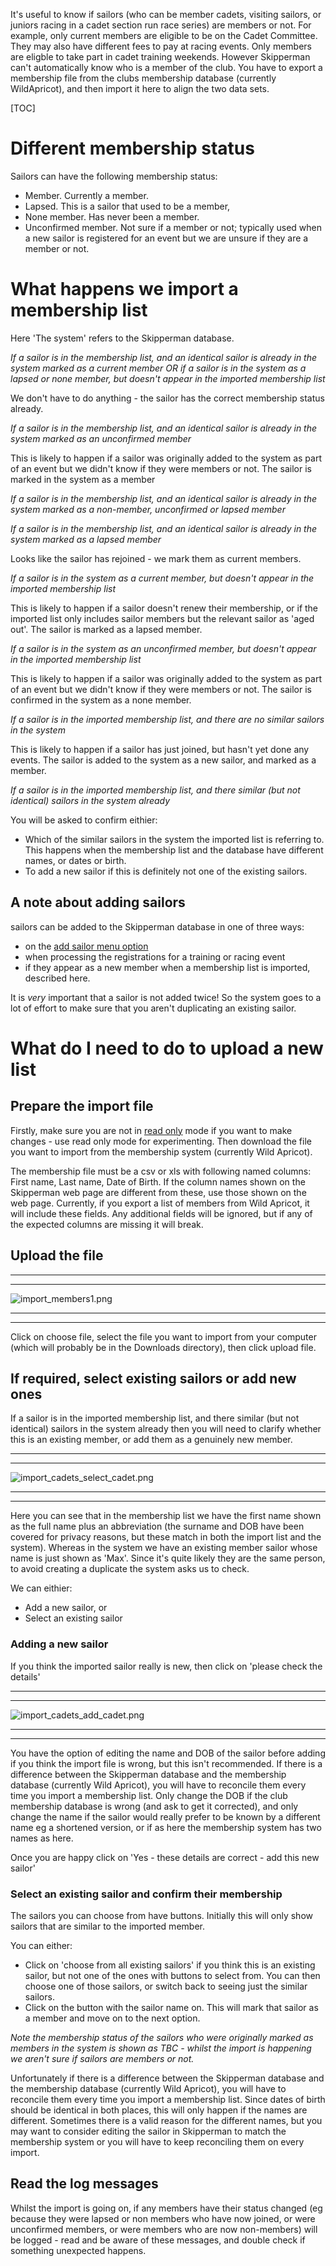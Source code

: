 
It's useful to know if sailors (who can be member cadets, visiting sailors, or juniors racing in a cadet section run race series) are members or not. For example, only current members are eligible to be on the Cadet Committee. They may also have different fees to pay at racing events. Only members are eligble to take part in cadet training weekends. However Skipperman can't automatically know who is a member of the club. You have to export a membership file from the clubs membership database (currently WildApricot), and then import it here to align the two data sets.

[TOC]

# Different membership status

Sailors can have the following membership status:

- Member. Currently a member.
- Lapsed. This is a sailor that used to be a member,
- None member. Has never been a member.
- Unconfirmed member. Not sure if a member or not; typically used when a new sailor is registered for an event but we are unsure if they are a member or not.


# What happens we import a membership list

Here 'The system' refers to the Skipperman database.

*If a sailor is in the membership list, and an identical sailor is already in the system marked as a current member*
*OR if a sailor is in the system as a lapsed or none member, but doesn't appear in the imported membership list*

We don't have to do anything - the sailor has the correct membership status already.

*If a sailor is in the membership list, and an identical sailor is already in the system marked as an unconfirmed member*

This is likely to happen if a sailor was originally added to the system as part of an event but we didn't know if they were members or not. The sailor is marked in the system as a member

*If a sailor is in the membership list, and an identical sailor is already in the system marked as a non-member, unconfirmed or lapsed member*

*If a sailor is in the membership list, and an identical sailor is already in the system marked as a lapsed member*

Looks like the sailor has rejoined - we mark them as current members.

*If a sailor is in the system as a current member, but doesn't appear in the imported membership list*

This is likely to happen if a sailor doesn't renew their membership, or if the imported list only includes sailor members but the relevant sailor as 'aged out'. The sailor is marked as a lapsed member. 

*If a sailor is in the system as an unconfirmed member, but doesn't appear in the imported membership list*

This is likely to happen if a sailor was originally added to the system as part of an event but we didn't know if they were members or not. The sailor is confirmed in the system as a none member.

*If a sailor is in the  imported membership list, and there are no similar sailors in the system*

This is likely to happen if a sailor has just joined, but hasn't yet done any events. The sailor is added to the system as a new sailor, and marked as a member.

*If a sailor is in the imported membership list, and there similar (but not identical) sailors in the system already*

You will be asked to confirm eithier:

- Which of the similar sailors in the system the imported list is referring to. This happens when the membership list and the database have different names, or dates or birth.
- To add a new sailor if this is definitely not one of the existing sailors.

## A note about adding sailors

sailors can be added to the Skipperman database in one of three ways:

- on the [add sailor menu option](add_sailor_help)
- when processing the registrations for a training or racing event
- if they appear as a new member when a membership list is imported, described here.

It is *very* important that a sailor is not added twice! So the system goes to a lot of effort to make sure that you aren't duplicating an existing sailor. 


# What do I need to do to upload a new list

## Prepare the import file

Firstly, make sure you are not in [read only](main-menu#read-only) mode if you want to make changes - use read only mode for experimenting. Then download the file you want to import from the membership system (currently Wild Apricot). 

The membership file must be a csv or xls with following named columns: First name, Last name, Date of Birth. If the column names shown on the Skipperman web page are different from these, use those shown on the web page. Currently, if you export a list of members from Wild Apricot, it will include these fields. Any additional fields will be ignored, but if any of the expected columns are missing it will break.

## Upload the file

***
***
![import_members1.png](/static/import_members1.png)
***
***

Click on choose file, select the file you want to import from your computer (which will probably be in the Downloads directory), then click upload file.

## If required, select existing sailors or add new ones

If a sailor is in the imported membership list, and there similar (but not identical) sailors in the system already then you will need to clarify whether this is an existing member, or add them as a genuinely new member.

***
***
![import_cadets_select_cadet.png](/static/import_cadets_select_cadet.png)
***
***

Here you can see that in the membership list we have the first name shown as the full name plus an abbreviation (the surname and DOB have been covered for privacy reasons, but these match in both the import list and the system). Whereas in the system we have an existing member sailor whose name is just shown as 'Max'. Since it's quite likely they are the same person, to avoid creating a duplicate the system asks us to check.

We can eithier:

- Add a new sailor, or
- Select an existing sailor

### Adding a new sailor

If you think the imported sailor really is new, then click on 'please check the details'

***
***
![import_cadets_add_cadet.png](/static/import_cadets_add_cadet.png)
***
***

You have the option of editing the name and DOB of the sailor before adding if you think the import file is wrong, but this isn't recommended. If there is a difference between the Skipperman database and the membership database (currently Wild Apricot), you will have to reconcile them every time you import a membership list. Only change the DOB if the club membership database is wrong (and ask to get it corrected), and only change the name if the sailor would really prefer to be known by a different name eg a shortened version, or if as here the membership system has two names as here. 

Once you are happy click on 'Yes - these details are correct - add this new sailor' 
 

### Select an existing sailor and confirm their membership

The sailors you can choose from have buttons. Initially this will only show sailors that are similar to the imported member.

You can either:

- Click on 'choose from all existing sailors' if you think this is an existing sailor, but not one of the ones with buttons to select from. You can then choose one of those sailors, or switch back to seeing just the similar sailors.
- Click on the button with the sailor name on. This will mark that sailor as a member and move on to the next option.

*Note the membership status of the sailors who were originally marked as members in the system is shown as TBC - whilst the import is happening we aren't sure if sailors are members or not.*

Unfortunately if there is a difference between the Skipperman database and the membership database (currently Wild Apricot), you will have to reconcile them every time you import a membership list. Since dates of birth should be identical in both places, this will only happen if the names are different. Sometimes there is a valid reason for the different names, but you may want to consider editing the sailor in Skipperman to match the membership system or you will have to keep reconciling them on every import.

## Read the log messages

Whilst the import is going on, if any members have their status changed (eg because they were lapsed or non members who have now joined, or were unconfirmed members, or were members who are now non-members) will be logged - read and be aware of these messages, and double check if something unexpected happens.